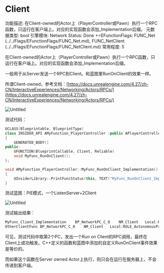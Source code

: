 # Client

功能描述: 在Client-owned的Actor上（PlayerController或Pawn）执行一个RPC函数，只运行在客户端上。对应的实现函数会添加_Implementation后缀。
元数据类型: bool
引擎模块: Network
Status: Done
+=EFunctionFlags: FUNC_Net (../../Flags/EFunctionFlags/FUNC_Net.md), FUNC_NetClient (../../Flags/EFunctionFlags/FUNC_NetClient.md)
常用程度: 5

在Client-owned的Actor上（PlayerController或Pawn）执行一个RPC函数，只运行在客户端上。对应的实现函数会添加_Implementation后缀。

一般用于从Server发送一个RPC到Client。和蓝图里RunOnClient的效果一样。

所谓Client-owned，参考文档：[https://docs.unrealengine.com/4.27/zh-CN/InteractiveExperiences/Networking/Actors/RPCs/](https://docs.unrealengine.com/4.27/zh-CN/InteractiveExperiences/Networking/Actors/RPCs/)

![Untitled](Client/Untitled.png)

测试代码：

```cpp
UCLASS(Blueprintable, BlueprintType)
class INSIDER_API AMyFunction_PlayerController :public APlayerController
{
	GENERATED_BODY()
public:
	UFUNCTION(BlueprintCallable, Client, Reliable)
	void MyFunc_RunOnClient();
};

void AMyFunction_PlayerController::MyFunc_RunOnClient_Implementation()
{
	UInsiderLibrary::PrintFuncStatus(this, TEXT("MyFunc_RunOnClient_Implementation"));
}
```

测试蓝图：PIE模式，一个ListenServer+2Client

![Untitled](Client/Untitled%201.png)

测试输出结果：

```cpp
MyFunc_Client_Implementation    BP_NetworkPC_C_0    NM_Client   Local:ROLE_AutonomousProxy  Remote:ROLE_Authority
OtherClientFunc BP_NetworkPC_C_0    NM_Client   Local:ROLE_AutonomousProxy  Remote:ROLE_Authority
```

可见，测试代码中取第2个PC，发出一个Run on Client的RPC调用，最终在Client上成功触发。C++定义的函数和蓝图中添加的自定义RunOnClient事件效果是等价的。

而如果这个函数在Server owned Actor上执行，则只会在运行在服务器上，不会传递到客户端。